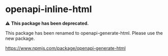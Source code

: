# openapi-inline-html

⚠️ **This package has been deprecated.**  

This package has been renamed to openapi-generate-html. Please use the new package.

https://www.npmjs.com/package/openapi-generate-html